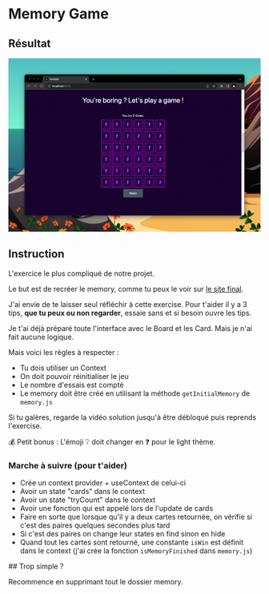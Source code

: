 # Memory Game

## Résultat

![memory game](./images/memory.png)

## Instruction

L'exercice le plus compliqué de notre projet.

Le but est de recréer le memory, comme tu peux le voir sur [le site final](https://beginreact-workshop.vercel.app).

J'ai envie de te laisser seul réfléchir à cette exercise. Pour t'aider
il y a 3 tips, **que tu peux ou non regarder**, essaie sans et si besoin
ouvre les tips.

Je t'ai déjà préparé toute l'interface avec le Board et les Card.
Mais je n'ai fait aucune logique.

Mais voici les règles à respecter :

- Tu dois utiliser un Context
- On doit pouvoir réinitialiser le jeu
- Le nombre d'essais est compté
- Le memory doit être créé en utilisant la méthode `getInitialMemory` de `memory.js`

Si tu galères, regarde la vidéo solution jusqu'à être débloqué puis
reprends l'exercise.

💰 Petit bonus : L'émoji ❔ doit changer en ❓ pour le light thème.

### Marche à suivre (pour t'aider)

- Crée un context provider + useContext de celui-ci
- Avoir un state "cards" dans le context
- Avoir un state "tryCount" dans le context
- Avoir une fonction qui est appelé lors de l'update de cards
- Faire en sorte que lorsque qu'il y a deux cartes retournée, on vérifie si c'est des paires quelques secondes plus tard
- Si c'est des paires on change leur states en find sinon en hide
- Quand tout les cartes sont retourné, une constante `isWin` est définit dans le context (j'ai crée la fonction `isMemoryFinished` dans `memory.js`)

## Trop simple ?

Recommence en supprimant tout le dossier memory.
